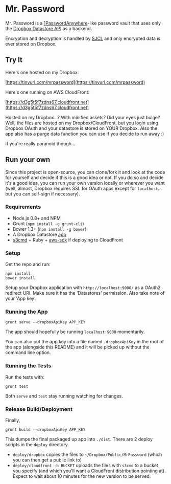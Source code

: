 # Mr. Password

Mr. Password is a
[1PasswordAnywhere](http://learn.agilebits.com/1Password4/iOS/Tutorials/ios-1pa.html)-like
password vault that uses only the
[Dropbox Datastore API](https://www.dropbox.com/developers/datastore) as a backend.

Encryption and decryption is handled by
[SJCL](http://bitwiseshiftleft.github.io/sjcl/) and only encrypted data is
ever stored on Dropbox.


## Try It

Here's one hosted on my Dropbox:

[https://tinyurl.com/mrpassword](https://tinyurl.com/mrpassword)

Here's one running on AWS CloudFront:

[https://d3g5t5f7zdns67.cloudfront.net](https://d3g5t5f7zdns67.cloudfront.net)

Hosted on my Dropbox...? With minified assets? Did your eyes just bulge?
Well, the files are hosted on my Dropbox/CloudFront, but you login using Dropbox
OAuth and your datastore is stored on YOUR Dropbox. Also the app also has a
purge data function you can use if you decide to run away :)

If you're really paranoid though...


## Run your own

Since this project is open-source, you can clone/fork it and look at the code
for yourself and decide if this is a good idea or not. If you do so and decide
it's a good idea, you can run your own version locally or wherever you want (well,
almost, Dropbox requires SSL for OAuth apps except for `localhost`... but you can
self-sign if necessary).

### Requirements

- Node.js 0.8+ and NPM
- Grunt (`npm install -g grunt-cli`)
- Bower 1.3+ (`npm install -g bower`)
- A Dropbox Datastore [app](https://www.dropbox.com/developers/apps)
- [s3cmd](https://github.com/s3tools/s3cmd) +
  Ruby +
  [aws-sdk](https://github.com/aws/aws-sdk-ruby)
  if deploying to CloudFront


### Setup

Get the repo and run:

    npm install
    bower install

Setup your Dropbox application with `http://localhost:9000/` as a
OAuth2 redirect URI. Make sure it has the 'Datastores' permission.
Also take note of your 'App key'.

### Running the App

    grunt serve --dropboxApiKey APP_KEY

The app should hopefully be running `localhost:9000` momentarily.

You can also put the app key into a file named `.dropboxApiKey` in the
root of the app (alongside this README) and it will be picked up without
the command line option.

### Running the Tests

Run the tests with:

    grunt test

Both `serve` and `test` stay running watching for changes.

### Release Build/Deployment

Finally,

    grunt build --dropboxApiKey APP_KEY

This dumps the final packaged up app into `./dist`. There are
2 deploy scripts in the `deploy` directory.

- `deploy/dropbox` copies the files to
  `~/Dropbox/Public/MrPassword` (which you can then get a public link to)
- `deploy/cloudfront -b BUCKET` uploads the files with `s3cmd` to a bucket you specify
  (and which you'll want a CloudFront distribution pointing at). Expect to wait about
  10 minutes for the new version to be served.
